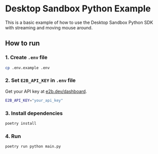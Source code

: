 # Desktop Sandbox Python Example

This is a basic example of how to use the Desktop Sandbox Python SDK with streaming and moving mouse around.

## How to run

### 1. Create `.env` file

```bash
cp .env.example .env
```

### 2. Set `E2B_API_KEY` in `.env` file

Get your API key at [e2b.dev/dashboard](https://e2b.dev/dashboard).

```bash
E2B_API_KEY="your_api_key"
```

### 3. Install dependencies

```bash
poetry install
```

### 4. Run

```bash
poetry run python main.py
```

